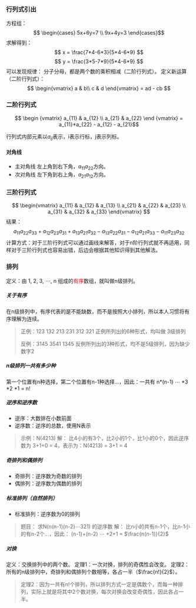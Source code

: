 ### 行列式引出
 方程组：
$$
\begin{cases}
5x+6y=7 \\
9x+4y=3
\end{cases}$$
求解得到：
$$
x = \frac{7*4-6*3}{5*4-6*9}
$$
$$
y = \frac{3*5-7*9}{5*4-6*9}
$$
可以发现规律：
分子分母，都是两个数的乘积相减（二阶行列式）。
定义新运算（二阶行列式）：
$$
\begin{vmatrix}
a & b\\
c & d
\end{vmatrix} = ad - cb
$$

### 二阶行列式
 $$
 \begin
 {vmatrix}
 a_{11}  & a_{12} \\
 a_{21}  & a_{22}
 \end
 {vmatrix} = a_{11}*a_{22} - a_{12} - a_{21}$$
 
 行列式内部元素以$a_{ij}$表示，i表示行标，j表示列标。
 #### 对角线
 * 主对角线
 左上角到右下角，$a_{11}a_{22}$方向。
 * 次对角线 
 左下角到右上角，$a_{21}a_{12}$方向。

### 三阶行列式
$$
\begin{vmatrix}
a_{11} & a_{12} & a_{13} \\
a_{21} & a_{22} & a_{23} \\
a_{31} & a_{32} & a_{33}
\end{vmatrix}
$$
结果：
$$
a_{11}a_{22}a_{33} + a_{12}a_{23}a_{31} + a_{13}a_{21}a_{32} - a_{13}a_{22}a_{31} - a_{12}a_{21}a_{33} - a_{11}a_{23}a_{32}
$$
计算方式：对于三阶行列式可以通过画线来解答，对于n阶行列式就不再适用，同样对于三阶行列式也容易出错，后边会根据其他知识得到其他解法。

### 排列
定义：由 1, 2, 3, $\cdots$, n 组成的<span style="color:red">有序</span>数组，就叫做n级排列。
##### 关于有序
在n级排列中，有序代表的是不能缺数，而不是按照大小排列，所以本人习惯将有序理解为连续。
>正例：123  132 213 231 312 321
正例所列出的6种形式，均叫做 3级排列
>
>反例：3145 3541 1345
反例所列出的3种形式，均不是5级排列，因为缺少数字2

##### n级排列一共有多少种
第一个位置有n种选择，第二个位置有n-1种选择...，因此：一共有 n*(n-1) $\cdots$ *3 *2 *1 = n!
##### 逆序和逆序数
* 逆序：大数排在小数前面
* 逆序数：逆序的总数，使用N表示
>示例：N(4213)
>解：
比4小的有3个，比2小的1个，比1小的0个，因此逆序数为 3+1+0 = 4，表示为：N(4213) = 3+1 = 4

##### 奇排列和偶排列
* 奇排列：逆序数为奇数的排列
* 偶排列：逆序数为偶数的排列
##### 标准排列（自然排列）
* 标准排列：逆序数为0的排列
>题目： 求N(n(n-1)(n-2)$\cdots$321) 的逆序数
解：
比n小的共有n-1个，比n-1小的有n-2个...，因此：
(n-1)+(n-2) $\cdots$ +2+1 = $\frac{n(n-1)}{2}$

##### 对换
定义：交换排列中的两个数。
定理1：一次对换，排列的奇偶性会改变。
定理2：所有的n级排列中，奇排列和偶排列个数相等，各占一半（$\frac{n!}{2}$）。
> 定理2：因为一共有n!个排列，所以排列方式一定是偶数个，而每一种排列，实际上就是将其中2个数对换，每次对换会改变奇偶性，因此各占一半。